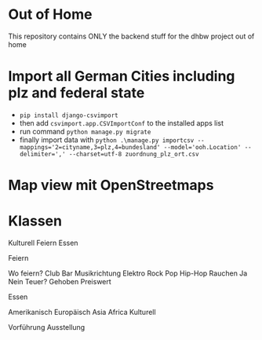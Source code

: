 # Out of Home
This repository contains ONLY the backend stuff for the dhbw project out of home

# Import all German Cities including plz and federal state
* `pip install django-csvimport`
* then add `csvimport.app.CSVImportConf` to the installed apps list
* run command `python manage.py migrate`
* finally import data with `python .\manage.py importcsv --mappings='2=cityname,3=plz,4=bundesland' --model='ooh.Location' --delimiter=',' --charset=utf-8 zuordnung_plz_ort.csv`

# Map view mit OpenStreetmaps

# Klassen
Kulturell
<i class="fas fa-university"></i>
Feiern
<i class="fas fa-cocktail"></i>
Essen
<i class="fas fa-utensils"></i>


Feiern

Wo feiern?
Club
<i class="fas fa-glass-cheers"></i>
Bar
<i class="fas fa-beer"></i>
Musikrichtung
Elektro
<i class="fas fa-compact-disc"></i>
Rock
<i class="fas fa-drum"></i>
Pop
<i class="fas fa-guitar"></i>
Hip-Hop
<i class="fas fa-headphones"></i>
Rauchen
Ja
<i class="fas fa-smoking"></i>
Nein
<i class="fas fa-smoking-ban"></i>
Teuer?
Gehoben
<i class="far fa-credit-card"></i>
Preiswert
<i class="fas fa-money-bill-alt"></i>


Essen

Amerikanisch
<i class="fas fa-hamburger"></i>
<i class="fas fa-globe-americas"></i>
Europäisch
<i class="fas fa-pizza-slice"></i>
<i class="fas fa-globe-europe"></i>
Asia
<i class="fas fa-user-ninja"></i>
<i class="fas fa-globe-asia"></i>
Africa
<i class="fas fa-globe-africa"></i>
Kulturell

Vorführung
<i class="fas fa-theater-masks"></i>
Ausstellung
<i class="fas fa-palette"></i>